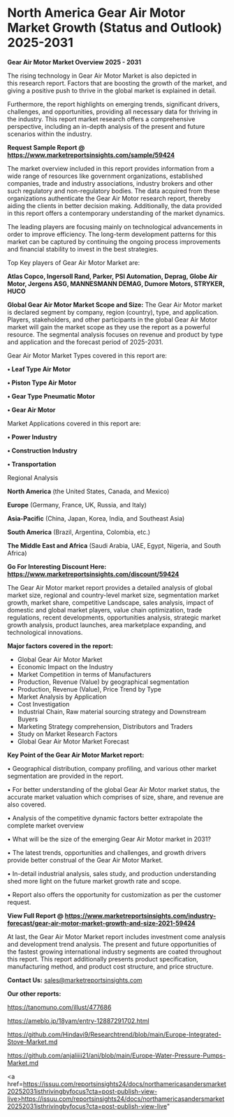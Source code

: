 # North America Gear Air Motor Market Growth (Status and Outlook) 2025-2031

<Strong> Gear Air Motor Market Overview 2025 - 2031</strong>

The rising technology in Gear Air Motor Market is also depicted in this research report. Factors that are boosting the growth of the market, and giving a positive push to thrive in the global market is explained in detail.

Furthermore, the report highlights on emerging trends, significant drivers, challenges, and opportunities, providing all necessary data for thriving in the industry. This report market research offers a comprehensive perspective, including an in-depth analysis of the present and future scenarios within the industry.

<strong>Request Sample Report @ <a href=https://www.marketreportsinsights.com/sample/59424>https://www.marketreportsinsights.com/sample/59424</a></strong>

The market overview included in this report provides information from a wide range of resources like government organizations, established companies, trade and industry associations, industry brokers and other such regulatory and non-regulatory bodies. The data acquired from these organizations authenticate the Gear Air Motor research report, thereby aiding the clients in better decision making. Additionally, the data provided in this report offers a contemporary understanding of the market dynamics.

The leading players are focusing mainly on technological advancements in order to improve efficiency. The long-term development patterns for this market can be captured by continuing the ongoing process improvements and financial stability to invest in the best strategies.

Top Key players of Gear Air Motor Market are:

<strong>Atlas Copco, Ingersoll Rand, Parker, PSI Automation, Deprag, Globe Air Motor, Jergens ASG, MANNESMANN DEMAG, Dumore Motors, STRYKER, HUCO</strong>

<strong><b>Global Gear Air Motor Market Scope and Size:</b></strong>
The Gear Air Motor market is declared segment by company, region (country), type, and application. Players, stakeholders, and other participants in the global Gear Air Motor market will gain the market scope as they use the report as a powerful resource. The segmental analysis focuses on revenue and product by type and application and the forecast period of 2025-2031.

Gear Air Motor Market Types covered in this report are:

<strong>• Leaf Type Air Motor

• Piston Type Air Motor

• Gear Type Pneumatic Motor

• Gear Air Motor</strong>

Market Applications covered in this report are:

<strong>• Power Industry

• Construction Industry

• Transportation</strong> 

Regional Analysis

<strong>North America</strong> (the United States, Canada, and Mexico)

<strong>Europe</strong> (Germany, France, UK, Russia, and Italy)

<strong>Asia-Pacific</strong> (China, Japan, Korea, India, and Southeast Asia)

<strong>South America</strong> (Brazil, Argentina, Colombia, etc.)

<strong>The Middle East and Africa</strong> (Saudi Arabia, UAE, Egypt, Nigeria, and South Africa)

<strong>Go For Interesting Discount Here: <a href=https://www.marketreportsinsights.com/discount/59424>https://www.marketreportsinsights.com/discount/59424</a></strong>

The Gear Air Motor market report provides a detailed analysis of global market size, regional and country-level market size, segmentation market growth, market share, competitive Landscape, sales analysis, impact of domestic and global market players, value chain optimization, trade regulations, recent developments, opportunities analysis, strategic market growth analysis, product launches, area marketplace expanding, and technological innovations.

<strong><b>Major factors covered in the report:</b></strong>
<ul>
  <li>Global Gear Air Motor Market </li>
  <li>Economic Impact on the Industry</li>
  <li>Market Competition in terms of Manufacturers</li>
  <li>Production, Revenue (Value) by geographical segmentation</li>
  <li>Production, Revenue (Value), Price Trend by Type</li>
  <li>Market Analysis by Application</li>
  <li>Cost Investigation</li>
  <li>Industrial Chain, Raw material sourcing strategy and Downstream Buyers</li>
  <li>Marketing Strategy comprehension, Distributors and Traders</li>
  <li>Study on Market Research Factors</li>
  <li>Global Gear Air Motor Market Forecast</li>
</ul>

<strong><b>Key Point of the Gear Air Motor Market report:</b></strong>

• Geographical distribution, company profiling, and various other market segmentation are provided in the report.

• For better understanding of the global Gear Air Motor market status, the accurate market valuation which comprises of size, share, and revenue are also covered.

• Analysis of the competitive dynamic factors better extrapolate the complete market overview

• What will be the size of the emerging Gear Air Motor market in 2031?

• The latest trends, opportunities and challenges, and growth drivers provide better construal of the Gear Air Motor Market.

• In-detail industrial analysis, sales study, and production understanding shed more light on the future market growth rate and scope.

• Report also offers the opportunity for customization as per the customer request.

<strong><b>View Full Report @ <a href=https://www.marketreportsinsights.com/industry-forecast/gear-air-motor-market-growth-and-size-2021-59424>https://www.marketreportsinsights.com/industry-forecast/gear-air-motor-market-growth-and-size-2021-59424</a></b></strong>


At last, the Gear Air Motor Market report includes investment come analysis and development trend analysis. The present and future opportunities of the fastest growing international industry segments are coated throughout this report. This report additionally presents product specification, manufacturing method, and product cost structure, and price structure.

<strong>Contact Us:</strong>
sales@marketreportsinsights.com

<strong>Our other reports:</strong>

<a href=https://tanomuno.com/illust/477686>https://tanomuno.com/illust/477686</a>

<a href=https://ameblo.jp/18yam/entry-12887291702.html>https://ameblo.jp/18yam/entry-12887291702.html</a>

<a href=https://github.com/Hindavi9/Researchtrend/blob/main/Europe-Integrated-Stove-Market.md>https://github.com/Hindavi9/Researchtrend/blob/main/Europe-Integrated-Stove-Market.md</a>

<a href=https://github.com/anjaliiii21/ani/blob/main/Europe-Water-Pressure-Pumps-Market.md>https://github.com/anjaliiii21/ani/blob/main/Europe-Water-Pressure-Pumps-Market.md</a>

<a href=https://issuu.com/reportsinsights24/docs/northamericasandersmarket20252031isthrivingbyfocus?cta=post-publish-view-live>https://issuu.com/reportsinsights24/docs/northamericasandersmarket20252031isthrivingbyfocus?cta=post-publish-view-live</a>"
